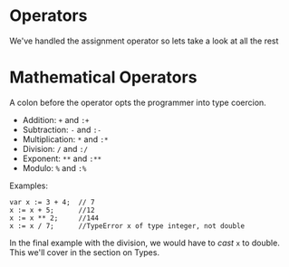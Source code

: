 # Operators

We've handled the assignment operator so lets take a look at all the rest

# Mathematical Operators

A colon before the operator opts the programmer into type coercion.

- Addition: `+` and `:+`
- Subtraction: `-` and `:-`
- Multiplication: `*` and `:*`
- Division: `/` and `:/`
- Exponent: `**` and `:**`
- Modulo: `%` and `:%`

Examples:

```
var x := 3 + 4;  // 7
x := x + 5;      //12
x := x ** 2;     //144
x := x / 7;      //TypeError x of type integer, not double
```
In the final example with the division, we would have to _cast_ `x` to double.  This we'll cover in the section on Types.